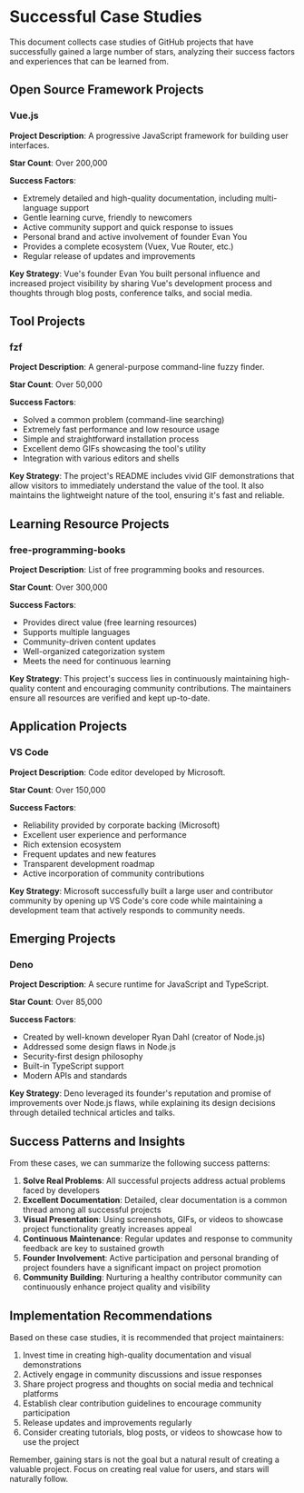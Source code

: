 # Successful Case Studies

This document collects case studies of GitHub projects that have successfully gained a large number of stars, analyzing their success factors and experiences that can be learned from.

## Open Source Framework Projects

### Vue.js

**Project Description**: A progressive JavaScript framework for building user interfaces.

**Star Count**: Over 200,000

**Success Factors**:
- Extremely detailed and high-quality documentation, including multi-language support
- Gentle learning curve, friendly to newcomers
- Active community support and quick response to issues
- Personal brand and active involvement of founder Evan You
- Provides a complete ecosystem (Vuex, Vue Router, etc.)
- Regular release of updates and improvements

**Key Strategy**: Vue's founder Evan You built personal influence and increased project visibility by sharing Vue's development process and thoughts through blog posts, conference talks, and social media.

## Tool Projects

### fzf

**Project Description**: A general-purpose command-line fuzzy finder.

**Star Count**: Over 50,000

**Success Factors**:
- Solved a common problem (command-line searching)
- Extremely fast performance and low resource usage
- Simple and straightforward installation process
- Excellent demo GIFs showcasing the tool's utility
- Integration with various editors and shells

**Key Strategy**: The project's README includes vivid GIF demonstrations that allow visitors to immediately understand the value of the tool. It also maintains the lightweight nature of the tool, ensuring it's fast and reliable.

## Learning Resource Projects

### free-programming-books

**Project Description**: List of free programming books and resources.

**Star Count**: Over 300,000

**Success Factors**:
- Provides direct value (free learning resources)
- Supports multiple languages
- Community-driven content updates
- Well-organized categorization system
- Meets the need for continuous learning

**Key Strategy**: This project's success lies in continuously maintaining high-quality content and encouraging community contributions. The maintainers ensure all resources are verified and kept up-to-date.

## Application Projects

### VS Code

**Project Description**: Code editor developed by Microsoft.

**Star Count**: Over 150,000

**Success Factors**:
- Reliability provided by corporate backing (Microsoft)
- Excellent user experience and performance
- Rich extension ecosystem
- Frequent updates and new features
- Transparent development roadmap
- Active incorporation of community contributions

**Key Strategy**: Microsoft successfully built a large user and contributor community by opening up VS Code's core code while maintaining a development team that actively responds to community needs.

## Emerging Projects

### Deno

**Project Description**: A secure runtime for JavaScript and TypeScript.

**Star Count**: Over 85,000

**Success Factors**:
- Created by well-known developer Ryan Dahl (creator of Node.js)
- Addressed some design flaws in Node.js
- Security-first design philosophy
- Built-in TypeScript support
- Modern APIs and standards

**Key Strategy**: Deno leveraged its founder's reputation and promise of improvements over Node.js flaws, while explaining its design decisions through detailed technical articles and talks.

## Success Patterns and Insights

From these cases, we can summarize the following success patterns:

1. **Solve Real Problems**: All successful projects address actual problems faced by developers
2. **Excellent Documentation**: Detailed, clear documentation is a common thread among all successful projects
3. **Visual Presentation**: Using screenshots, GIFs, or videos to showcase project functionality greatly increases appeal
4. **Continuous Maintenance**: Regular updates and response to community feedback are key to sustained growth
5. **Founder Involvement**: Active participation and personal branding of project founders have a significant impact on project promotion
6. **Community Building**: Nurturing a healthy contributor community can continuously enhance project quality and visibility

## Implementation Recommendations

Based on these case studies, it is recommended that project maintainers:

1. Invest time in creating high-quality documentation and visual demonstrations
2. Actively engage in community discussions and issue responses
3. Share project progress and thoughts on social media and technical platforms
4. Establish clear contribution guidelines to encourage community participation
5. Release updates and improvements regularly
6. Consider creating tutorials, blog posts, or videos to showcase how to use the project

Remember, gaining stars is not the goal but a natural result of creating a valuable project. Focus on creating real value for users, and stars will naturally follow. 